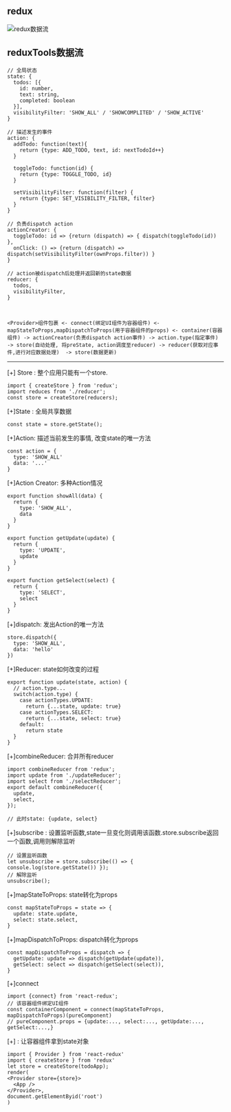 ## redux
![redux数据流](https://github.com/kyr1eee/Kyr1eeeFrontEndNote/blob/master/%E5%BE%85%E6%95%B4%E7%90%86/redux%E6%95%B0%E6%8D%AE%E6%B5%81.png)

## reduxTools数据流
```
// 全局状态
state: {
  todos: [{
    id: number,
    text: string,
    completed: boolean
  }],
  visibilityFilter: 'SHOW_ALL' / 'SHOWCOMPLITED' / 'SHOW_ACTIVE'
}

// 描述发生的事件
action: {
  addTodo: function(text){
    return {type: ADD_TODO, text, id: nextTodoId++}
  }

  toggleTodo: function(id) {
    return {type: TOGGLE_TODO, id}
  }

  setVisibilityFilter: function(filter) {
    return {type: SET_VISIBILITY_FILTER, filter}
  }
}

// 负责dispatch action
actionCreator: {
  toggleTodo: id => {return (dispatch) => { dispatch(toggleTodo(id)) },
  onClick: () => {return (dispatch) => dispatch(setVisibilityFilter(ownProps.filter)) }
}

// action被dispatch后处理并返回新的state数据
reducer: {
  todos,
  visibilityFilter,
}



<Provider>组件包裹 <- connect(绑定UI组件为容器组件) <- mapStateToProps,mapDispatchToProps(用于容器组件的props) <- container(容器组件) -> actionCreator(负责dispatch action事件) -> action.type(指定事件) -> store(自动处理, 将preState, action调度至reducer) -> reducer(获取对应事件,进行对应数据处理)  -> store(数据更新)

```

<hr>

[+] Store : 整个应用只能有一个store.
``` 
import { createStore } from 'redux';
import reduces from './reducer';
const store = createStore(reducers);
```

[+]State : 全局共享数据

```
const state = store.getState();
```

[+]Action: 描述当前发生的事情, 改变state的唯一方法
```
const action = {
  type: 'SHOW_ALL'
  data: '...'
}
```

[+]Action Creator: 多种Action情况
```
export function showAll(data) {
  return {
    type: 'SHOW_ALL',
    data
  }
}

export function getUpdate(update) {
  return {
    type: 'UPDATE',
    update
  }
}

export function getSelect(select) {
  return {
    type: 'SELECT',
    select
  }
}
```

[+]dispatch: 发出Action的唯一方法
```
store.dispatch({
  type: 'SHOW_ALL',
  data: 'hello'
})
```

[+]Reducer: state如何改变的过程
```
export function update(state, action) {
  // action.type...
  switch(action.type) {
    case actionTypes.UPDATE:
      return {...state, update: true}
    case actionTypes.SELECT:
      return {...state, select: true}
    default:
      return state
  }
}
```

[+]combineReducer: 合并所有reducer
```
import combineReducer from 'redux';
import update from './updateReducer';
import select from './selectReducer';
export default combineReducer({
  update,
  select,
});

// 此时state: {update, select}
```

[+]subscribe : 设置监听函数,state一旦变化则调用该函数.store.subscribe返回一个函数,调用则解除监听
```
// 设置监听函数
let unsubscribe = store.subscribe(() => { console.log(store.getState()) });
// 解除监听
unsubscribe();
```

[+]mapStateToProps: state转化为props
```
const mapStateToProps = state => {
  update: state.update,
  select: state.select,
}
```
[+]mapDispatchToProps: dispatch转化为props
```
const mapDispatchToProps = dispatch => {
  getUpdate: update => dispatch(getUpdate(update)),
  getSelect: select => dispatch(getSelect(select)),
}
```
[+]connect
```
import {connect} from 'react-redux';
// 该容器组件绑定UI组件
const containerComponent = connect(mapStateToProps, mapDispatchToProps)(pureComponent)
// pureComponent.props = {update:..., select:..., getUpdate:..., getSelect:...,}
```

[+]<Provider> : 让容器组件拿到state对象
```
import { Provider } from 'react-redux'
import { createStore } from 'redux'
let store = createStore(todoApp);
render(
<Provider store={store}>
  <App />
</Provider>,
document.getElementByid('root')
)
```

